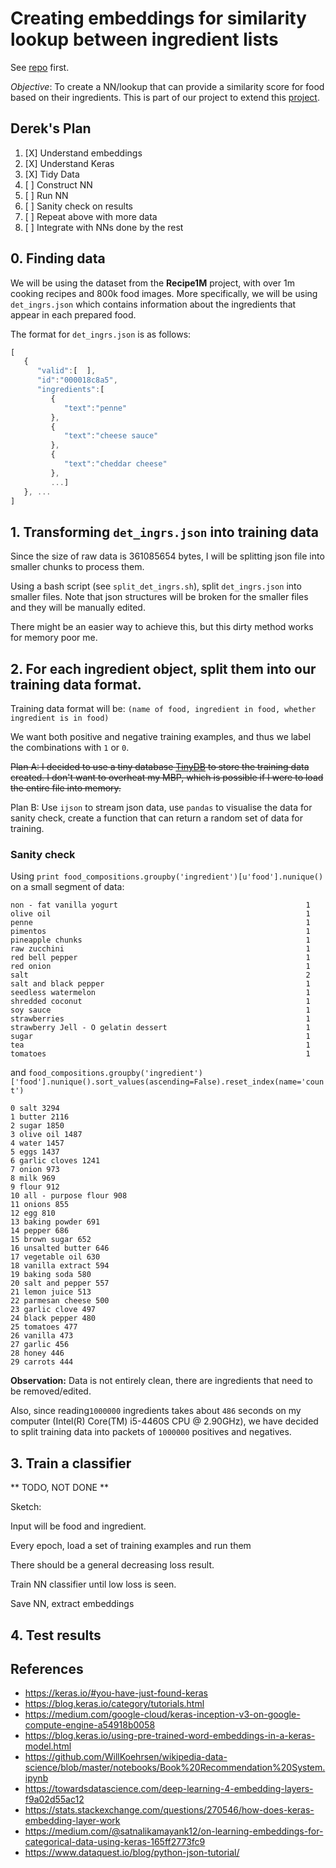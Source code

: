 # Creating embeddings for similarity lookup between ingredient lists

See [repo](https://github.com/yyc/cs3244) first.

*Objective*: To create a NN/lookup that can provide a similarity score for food
based on their ingredients. This is part of our project to extend this
[project](http://pic2recipe.csail.mit.edu/).

## Derek's Plan

1. [X] Understand embeddings
2. [X] Understand Keras
3. [X] Tidy Data
4. [ ] Construct NN
5. [ ] Run NN
5. [ ] Sanity check on results
6. [ ] Repeat above with more data
7. [ ] Integrate with NNs done by the rest

## 0. Finding data

We will be using the dataset from the **Recipe1M** project, with over 1m cooking
recipes and 800k food images. More specifically, we will be using
`det_ingrs.json` which contains information about the ingredients that appear in
each prepared food.

The format for `det_ingrs.json` is as follows:

```javascript
[  
   {  
      "valid":[  ],
      "id":"000018c8a5",
      "ingredients":[  
         {  
            "text":"penne"
         },
         {  
            "text":"cheese sauce"
         },
         {  
            "text":"cheddar cheese"
         },
         ...]
   }, ...
]
```

## 1. Transforming `det_ingrs.json` into training data

Since the size of raw data is 361085654 bytes, I will be splitting json file into smaller chunks to process them.

Using a bash script (see `split_det_ingrs.sh`), split `det_ingrs.json` into
smaller files. Note that json structures will be broken for the smaller files
and they will be manually edited.

There might be an easier way to achieve this, but this dirty method works for memory poor me.

## 2. For each ingredient object, split them into our training data format.

Training data format will be:
`(name of food, ingredient in food, whether ingredient is in food)`

We want both positive and negative training examples, and thus we label the
combinations with `1` or `0`.

~~Plan A: I decided to use a tiny database [TinyDB](https://pypi.org/project/tinydb/) to store the training data created. I don't want to overheat my MBP, which is possible if I were to load the entire file into memory.~~

Plan B: Use `ijson` to stream json data, use `pandas` to visualise the data for sanity check, create a function that can return a random set of data for training.

### Sanity check

Using `print food_compositions.groupby('ingredient')[u'food'].nunique()` on a small segment of data:

```
non - fat vanilla yogurt                                          1
olive oil                                                         1
penne                                                             1
pimentos                                                          1
pineapple chunks                                                  1
raw zucchini                                                      1
red bell pepper                                                   1
red onion                                                         1
salt                                                              2
salt and black pepper                                             1
seedless watermelon                                               1
shredded coconut                                                  1
soy sauce                                                         1
strawberries                                                      1
strawberry Jell - O gelatin dessert                               1
sugar                                                             1
tea                                                               1
tomatoes                                                          1
```

and `food_compositions.groupby('ingredient')['food'].nunique().sort_values(ascending=False).reset_index(name='count')`

```
0 salt 3294
1 butter 2116
2 sugar 1850
3 olive oil 1487
4 water 1457
5 eggs 1437
6 garlic cloves 1241
7 onion 973
8 milk 969
9 flour 912
10 all - purpose flour 908
11 onions 855
12 egg 810
13 baking powder 691
14 pepper 686
15 brown sugar 652
16 unsalted butter 646
17 vegetable oil 630
18 vanilla extract 594
19 baking soda 580
20 salt and pepper 557
21 lemon juice 513
22 parmesan cheese 500
23 garlic clove 497
24 black pepper 480
25 tomatoes 477
26 vanilla 473
27 garlic 456
28 honey 446
29 carrots 444
```
**Observation:** Data is not entirely clean, there are ingredients that need to be removed/edited.

Also, since reading`1000000` ingredients takes about `486` seconds on my computer (Intel(R) Core(TM) i5-4460S CPU @ 2.90GHz), we have decided to split training data into packets of `1000000` positives and negatives.

## 3. Train a classifier

** TODO, NOT DONE **

Sketch:

Input will be food and ingredient.

Every epoch, load a set of training examples and run them

There should be a general decreasing loss result.

Train NN classifier until low loss is seen.

Save NN, extract embeddings

## 4. Test results


## References
* https://keras.io/#you-have-just-found-keras
* https://blog.keras.io/category/tutorials.html
* https://medium.com/google-cloud/keras-inception-v3-on-google-compute-engine-a54918b0058
* https://blog.keras.io/using-pre-trained-word-embeddings-in-a-keras-model.html
* https://github.com/WillKoehrsen/wikipedia-data-science/blob/master/notebooks/Book%20Recommendation%20System.ipynb
* https://towardsdatascience.com/deep-learning-4-embedding-layers-f9a02d55ac12
* https://stats.stackexchange.com/questions/270546/how-does-keras-embedding-layer-work
* https://medium.com/@satnalikamayank12/on-learning-embeddings-for-categorical-data-using-keras-165ff2773fc9
* https://www.dataquest.io/blog/python-json-tutorial/
